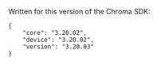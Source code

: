 Written for this version of the Chroma SDK:

```
{
    "core": "3.20.02",
    "device": "3.20.02",
    "version": "3.20.03"
}
```
